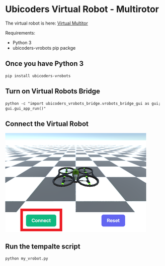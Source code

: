 # Ubicoders Virtual Robot - Multirotor

The virtual robot is here:
[Virtual Multitor](https://www.ubicoders.com/virtualrobots/multirotor
) 


Requirements:
- Python 3
- ubicoders-vrobots pip packge

## Once you have Python 3

```
pip install ubicoders-vrobots
```

## Turn on Virtual Robots Bridge
```
python -c "import ubicoders_vrobots_bridge.vrobots_bridge_gui as gui; gui.gui_app_run()"
```

## Connect the Virtual Robot 
![](./images/vrobots_connect.png)

## Run the tempalte script
```
python my_vrobot.py
```